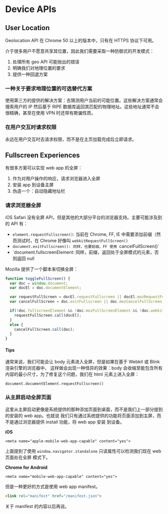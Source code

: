 # Device APIs

## User Location

Geolocation API 在 Chrome 50 以上的版本中，只有在 HTTPS 协议下可用。    

介于很多用户不愿意共享其位置，因此我们需要采取一种防御式的开发模式：   

1. 处理所有 geo API 可能抛出的错误
2. 明确我们对地理位置的要求
3. 提供一种回退方案    

### 一种关于要求地理位置的可选替代方案

使用第三方的提供的解决方案：去猜测用户当前的可能位置。这些解决方案通常会搜索用户的 IP 然后基于
RIPE 数据库返回其匹配的物理地址。这些地址通常不会很精确，甚至在使用 VPN 时还带有欺骗性质。    

### 在用户交互时请求权限

永远在用户交互时去请求权限，而不是在主页加载完成后立即请求。    

## Fullscreen Experiences

有很多方案可以实现 web app 的全屏：   

1. 作为对用户操作的响应，请求浏览器进入全屏
2. 安装 app 到设备主屏
3. 伪造一个：自动隐藏地址栏

### 请求浏览器全屏

iOS Safari 没有全屏 API，但是其他的大部分平台的浏览器支持。主要可能涉及到的 API 有：

+ `element.requestFullscreen()`: 当前在 Chrome, FF, IE 中需要添加前缀（然而测试时，在
Chrome 好像叫 `webkitRequestFullScreen()`
+ `document.exitFullscreen(): 同样，也要前缀，FF 使用 `cancelFullScreen()`
+ `document.fullscreenElement: 同样，前缀，返回处于全屏模式的元素，否则返回 null   

Mozilla 提供了一个脚本来切换全屏：   

```js
function toggleFullScreen() {
  var doc = window.document;
  var docEl = doc.documentElement;

  var requestFullScreen = docEl.requestFullscreen || docEl.mozRequestFullScreen || docEl.webkitRequestFullScreen || docEl.msRequestFullscreen;
  var cancelFullScreen = doc.exitFullscreen || doc.mozCancelFullScreen || doc.webkitExitFullscreen || doc.msExitFullscreen;

  if(!doc.fullscreenElement && !doc.mozFullScreenElement && !doc.webkitFullscreenElement && !doc.msFullscreenElement) {
    requestFullScreen.call(docEl);
  }
  else {
    cancelFullScreen.call(doc);
  }
}
```    

#### Tips

通常来说，我们可能会让 body 元素进入全屏，但是如果在基于 Webkit 或 Blink 渲染引擎的浏览器中，
这样做会出现一种怪异的效果：body 会收缩至能包含所有内容的最小尺寸，为了修复这个问题，我们在
html 元素上进入全屏：   


`document.documentElement.requestFullscreen()`    

### 从主屏启动全屏页面

这里从主屏启动更像是系统提供的那种添加页面到桌面，而不是我们上一部分提到的安装的 web app。也就说
我们只有通过系统提供的功能将页面添加到主屏，而不是通过浏览器提供 install 功能，将 web app 安装
到设备。      

**iOS**     

`<meta name="apple-mobile-web-app-capable" content="yes">`    

上面提到了使用 `window.navigator.standalone` 只读属性可以检测我们现在 web 页面处在全屏
模式下。    

**Chrome for Android**     

`<meta name="mobile-web-app-capable" content="yes">`    

但是一种更好的方式是使用 web app manifest。    

```html
<link rel="manifest" href="/manifest.json">
```    

关于 manifest 的内容以后再说。   